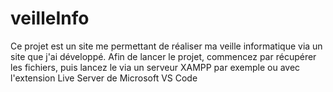 # veilleInfo
Ce projet est un site me permettant de réaliser ma veille informatique via un site que j'ai développé. 
Afin de lancer le projet, commencez par récupérer les fichiers, puis lancez le via un serveur XAMPP par exemple ou avec l'extension Live Server de Microsoft VS Code
